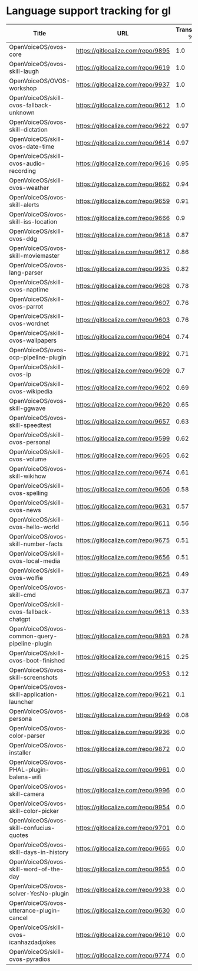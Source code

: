 # Language support tracking for gl

| Title | URL | Translated % | Total Chars | Total Words | Untranslated Chars | Untranslated Words | Translated Chars | Translated Words |
| --- | --- | --- | --- | --- | --- | --- | --- | --- |
| OpenVoiceOS/ovos-core | https://gitlocalize.com/repo/9895 | 1.0 | 935 | 153 | 0 | 0 | 935 | 153 |
| OpenVoiceOS/ovos-skill-laugh | https://gitlocalize.com/repo/9619 | 1.0 | 291 | 41 | 0 | 0 | 291 | 41 |
| OpenVoiceOS/OVOS-workshop | https://gitlocalize.com/repo/9937 | 1.0 | 5 | 2 | 0 | 0 | 5 | 2 |
| OpenVoiceOS/skill-ovos-fallback-unknown | https://gitlocalize.com/repo/9612 | 1.0 | 829 | 175 | 0 | 0 | 829 | 175 |
| OpenVoiceOS/ovos-skill-dictation | https://gitlocalize.com/repo/9622 | 0.97 | 6855 | 969 | 201 | 18 | 6654 | 951 |
| OpenVoiceOS/skill-ovos-date-time | https://gitlocalize.com/repo/9614 | 0.97 | 11254 | 2127 | 319 | 54 | 10935 | 2073 |
| OpenVoiceOS/skill-ovos-audio-recording | https://gitlocalize.com/repo/9616 | 0.95 | 2458 | 375 | 128 | 20 | 2330 | 355 |
| OpenVoiceOS/skill-ovos-weather | https://gitlocalize.com/repo/9662 | 0.94 | 13442 | 2230 | 838 | 135 | 12604 | 2095 |
| OpenVoiceOS/ovos-skill-alerts | https://gitlocalize.com/repo/9659 | 0.91 | 6736 | 1159 | 576 | 114 | 6160 | 1045 |
| OpenVoiceOS/ovos-skill-iss-location | https://gitlocalize.com/repo/9666 | 0.9 | 2993 | 483 | 287 | 44 | 2706 | 439 |
| OpenVoiceOS/skill-ovos-ddg | https://gitlocalize.com/repo/9618 | 0.87 | 1731 | 287 | 220 | 27 | 1511 | 260 |
| OpenVoiceOS/ovos-skill-moviemaster | https://gitlocalize.com/repo/9617 | 0.86 | 4577 | 639 | 635 | 98 | 3942 | 541 |
| OpenVoiceOS/ovos-lang-parser | https://gitlocalize.com/repo/9935 | 0.82 | 1099 | 159 | 196 | 28 | 903 | 131 |
| OpenVoiceOS/skill-ovos-naptime | https://gitlocalize.com/repo/9608 | 0.78 | 950 | 159 | 211 | 28 | 739 | 131 |
| OpenVoiceOS/skill-ovos-parrot | https://gitlocalize.com/repo/9607 | 0.76 | 2052 | 360 | 495 | 77 | 1557 | 283 |
| OpenVoiceOS/skill-ovos-wordnet | https://gitlocalize.com/repo/9603 | 0.76 | 923 | 163 | 218 | 25 | 705 | 138 |
| OpenVoiceOS/skill-ovos-wallpapers | https://gitlocalize.com/repo/9604 | 0.74 | 1304 | 133 | 334 | 36 | 970 | 97 |
| OpenVoiceOS/ovos-ocp-pipeline-plugin | https://gitlocalize.com/repo/9892 | 0.71 | 2606 | 304 | 759 | 115 | 1847 | 189 |
| OpenVoiceOS/skill-ovos-ip | https://gitlocalize.com/repo/9609 | 0.7 | 1009 | 190 | 299 | 37 | 710 | 153 |
| OpenVoiceOS/skill-ovos-wikipedia | https://gitlocalize.com/repo/9602 | 0.69 | 1339 | 195 | 415 | 57 | 924 | 138 |
| OpenVoiceOS/ovos-skill-ggwave | https://gitlocalize.com/repo/9620 | 0.65 | 724 | 81 | 256 | 24 | 468 | 57 |
| OpenVoiceOS/ovos-skill-speedtest | https://gitlocalize.com/repo/9657 | 0.63 | 560 | 80 | 207 | 19 | 353 | 61 |
| OpenVoiceOS/skill-ovos-personal | https://gitlocalize.com/repo/9599 | 0.62 | 1027 | 148 | 387 | 52 | 640 | 96 |
| OpenVoiceOS/skill-ovos-volume | https://gitlocalize.com/repo/9605 | 0.62 | 1485 | 266 | 566 | 98 | 919 | 168 |
| OpenVoiceOS/ovos-skill-wikihow | https://gitlocalize.com/repo/9674 | 0.61 | 471 | 74 | 183 | 24 | 288 | 50 |
| OpenVoiceOS/skill-ovos-spelling | https://gitlocalize.com/repo/9606 | 0.58 | 238 | 35 | 100 | 16 | 138 | 19 |
| OpenVoiceOS/skill-ovos-news | https://gitlocalize.com/repo/9631 | 0.57 | 630 | 86 | 271 | 32 | 359 | 54 |
| OpenVoiceOS/skill-ovos-hello-world | https://gitlocalize.com/repo/9611 | 0.56 | 503 | 86 | 220 | 27 | 283 | 59 |
| OpenVoiceOS/ovos-skill-number-facts | https://gitlocalize.com/repo/9675 | 0.51 | 557 | 76 | 274 | 33 | 283 | 43 |
| OpenVoiceOS/skill-ovos-local-media | https://gitlocalize.com/repo/9656 | 0.51 | 1352 | 254 | 667 | 113 | 685 | 141 |
| OpenVoiceOS/skill-ovos-wolfie | https://gitlocalize.com/repo/9625 | 0.49 | 724 | 116 | 372 | 52 | 352 | 64 |
| OpenVoiceOS/ovos-skill-cmd | https://gitlocalize.com/repo/9673 | 0.37 | 101 | 11 | 64 | 9 | 37 | 2 |
| OpenVoiceOS/skill-ovos-fallback-chatgpt | https://gitlocalize.com/repo/9613 | 0.33 | 393 | 55 | 265 | 30 | 128 | 25 |
| OpenVoiceOS/ovos-common-query-pipeline-plugin | https://gitlocalize.com/repo/9893 | 0.28 | 67 | 15 | 48 | 11 | 19 | 4 |
| OpenVoiceOS/skill-ovos-boot-finished | https://gitlocalize.com/repo/9615 | 0.25 | 1661 | 202 | 1243 | 168 | 418 | 34 |
| OpenVoiceOS/ovos-skill-screenshots | https://gitlocalize.com/repo/9953 | 0.12 | 276 | 45 | 244 | 40 | 32 | 5 |
| OpenVoiceOS/ovos-skill-application-launcher | https://gitlocalize.com/repo/9621 | 0.1 | 533 | 61 | 478 | 55 | 55 | 6 |
| OpenVoiceOS/ovos-persona | https://gitlocalize.com/repo/9949 | 0.08 | 5600 | 690 | 5163 | 660 | 437 | 30 |
| OpenVoiceOS/ovos-color-parser | https://gitlocalize.com/repo/9936 | 0.0 | 170418 | 28597 | 170418 | 28597 | 0 | 0 |
| OpenVoiceOS/ovos-installer | https://gitlocalize.com/repo/9872 | 0.0 | 7222 | 1090 | 7222 | 1090 | 0 | 0 |
| OpenVoiceOS/ovos-PHAL-plugin-balena-wifi | https://gitlocalize.com/repo/9961 | 0.0 | 753 | 131 | 753 | 131 | 0 | 0 |
| OpenVoiceOS/ovos-skill-camera | https://gitlocalize.com/repo/9996 | 0.0 | 310 | 62 | 310 | 62 | 0 | 0 |
| OpenVoiceOS/ovos-skill-color-picker | https://gitlocalize.com/repo/9954 | 0.0 | 643 | 107 | 643 | 107 | 0 | 0 |
| OpenVoiceOS/ovos-skill-confucius-quotes | https://gitlocalize.com/repo/9701 | 0.0 | 10694 | 1962 | 10694 | 1962 | 0 | 0 |
| OpenVoiceOS/ovos-skill-days-in-history | https://gitlocalize.com/repo/9665 | 0.0 | 10846902 | 1751706 | 10846594 | 1751659 | 308 | 47 |
| OpenVoiceOS/ovos-skill-word-of-the-day | https://gitlocalize.com/repo/9955 | 0.0 | 114 | 29 | 114 | 29 | 0 | 0 |
| OpenVoiceOS/ovos-solver-YesNo-plugin | https://gitlocalize.com/repo/9938 | 0.0 | 812 | 156 | 812 | 156 | 0 | 0 |
| OpenVoiceOS/ovos-utterance-plugin-cancel | https://gitlocalize.com/repo/9630 | 0.0 | 220 | 36 | 220 | 36 | 0 | 0 |
| OpenVoiceOS/skill-ovos-icanhazdadjokes | https://gitlocalize.com/repo/9610 | 0.0 | 84445 | 15866 | 84088 | 15792 | 357 | 74 |
| OpenVoiceOS/skill-ovos-pyradios | https://gitlocalize.com/repo/9774 | 0.0 | 63 | 7 | 63 | 7 | 0 | 0 |
